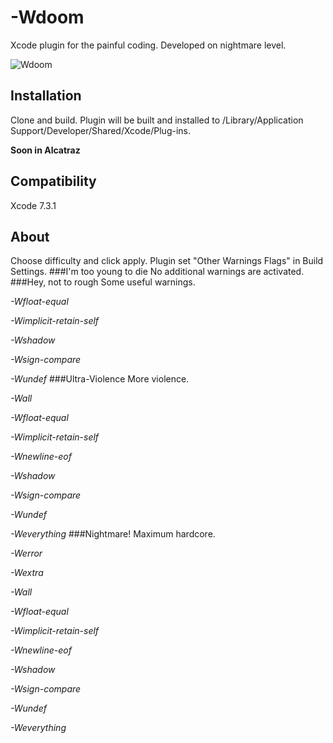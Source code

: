 # -Wdoom
Xcode plugin for the painful coding. Developed on nightmare level.

![Wdoom](https://github.com/AlexUlenkov/Wdoom/blob/master/Screenshots/Wdoom.png?raw=true)

## Installation
Clone and build. Plugin will be built and installed to /Library/Application Support/Developer/Shared/Xcode/Plug-ins.

**Soon in Alcatraz**
## Сompatibility
Xcode 7.3.1
## About
Choose difficulty and click apply. Plugin set "Other Warnings Flags" in Build Settings.
###I'm too young to die
No additional warnings are activated.
###Hey, not to rough
Some useful warnings.

*-Wfloat-equal*

*-Wimplicit-retain-self*

*-Wshadow*

*-Wsign-compare*

*-Wundef*
###Ultra-Violence
More violence.

*-Wall*

*-Wfloat-equal*

*-Wimplicit-retain-self*

*-Wnewline-eof*

*-Wshadow*

*-Wsign-compare*

*-Wundef*

*-Weverything*
###Nightmare!
Maximum hardcore.

*-Werror*

*-Wextra*

*-Wall*

*-Wfloat-equal*

*-Wimplicit-retain-self*

*-Wnewline-eof*

*-Wshadow*

*-Wsign-compare*

*-Wundef*

*-Weverything*
